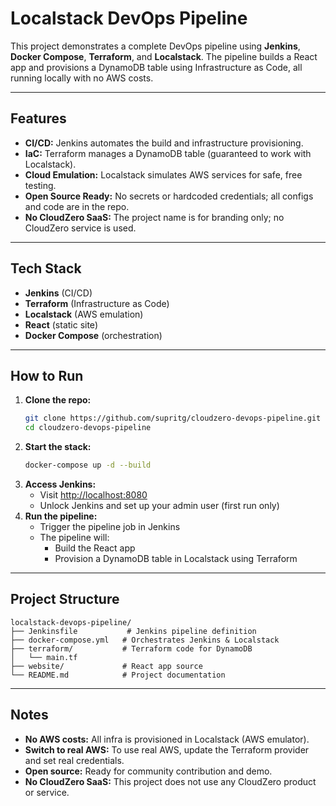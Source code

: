 # Localstack DevOps Pipeline

This project demonstrates a complete DevOps pipeline using **Jenkins**, **Docker Compose**, **Terraform**, and **Localstack**. The pipeline builds a React app and provisions a DynamoDB table using Infrastructure as Code, all running locally with no AWS costs.

---

## Features
- **CI/CD:** Jenkins automates the build and infrastructure provisioning.
- **IaC:** Terraform manages a DynamoDB table (guaranteed to work with Localstack).
- **Cloud Emulation:** Localstack simulates AWS services for safe, free testing.
- **Open Source Ready:** No secrets or hardcoded credentials; all configs and code are in the repo.
- **No CloudZero SaaS:** The project name is for branding only; no CloudZero service is used.

---

## Tech Stack
- **Jenkins** (CI/CD)
- **Terraform** (Infrastructure as Code)
- **Localstack** (AWS emulation)
- **React** (static site)
- **Docker Compose** (orchestration)

---

## How to Run
1. **Clone the repo:**
   ```bash
   git clone https://github.com/supritg/cloudzero-devops-pipeline.git
   cd cloudzero-devops-pipeline
   ```
2. **Start the stack:**
   ```bash
   docker-compose up -d --build
   ```
3. **Access Jenkins:**
   - Visit [http://localhost:8080](http://localhost:8080)
   - Unlock Jenkins and set up your admin user (first run only)
4. **Run the pipeline:**
   - Trigger the pipeline job in Jenkins
   - The pipeline will:
     - Build the React app
     - Provision a DynamoDB table in Localstack using Terraform

---

## Project Structure
```
localstack-devops-pipeline/
├── Jenkinsfile           # Jenkins pipeline definition
├── docker-compose.yml   # Orchestrates Jenkins & Localstack
├── terraform/           # Terraform code for DynamoDB
│   └── main.tf
├── website/             # React app source
└── README.md            # Project documentation
```

---

## Notes
- **No AWS costs:** All infra is provisioned in Localstack (AWS emulator).
- **Switch to real AWS:** To use real AWS, update the Terraform provider and set real credentials.
- **Open source:** Ready for community contribution and demo.
- **No CloudZero SaaS:** This project does not use any CloudZero product or service.

